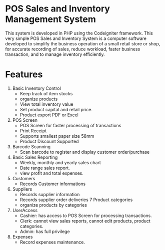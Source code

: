 # POS Sales and Inventory Management System

This system is developed in PHP using the Codeigniter framework. This very simple POS Sales and Inventory System is a computer software developed to simplify the business operation of a small retail store or shop, for accurate recording of sales, reduce workload, faster business transaction, and to manage inventory efficiently. 

# Features
1. Basic Inventory Control
	- Keep track of item stocks
	- organize products
	-	View total inventory value
	- Set product capital and retail price.
	- Product export PDF or Excel
2. POS Screen
	- POS Screen for faster processing of transactions
	- Print Receipt
	- Supports smallest paper size 58mm
	- Product Discount Supported
3. Barcode Scanning
	- Scan barcode to register and display customer order/purchase
4. Basic Sales Reporting
	- Weekly, monthly and yearly sales chart
	- Date range sales report.
	- view profit and total expenses.
5. Customers
	- Records Customer informations
6. Suppliers
	- Records supplier information
	- Records supplier order deliveries
7 Product categories
	- organize products by categories
8. UserAccess
	- Cashier: has access to POS Screen for processing transactions.
	- Clerk: cannot view sales reports, cannot edit products, product categories.
	- Admin: has full privilege
9. Expenses
	- Record expenses maintenance.
	

